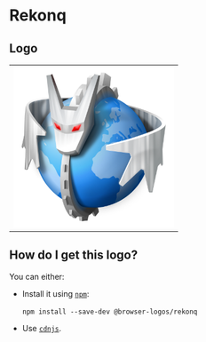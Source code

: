 # Rekonq

## Logo

<table>
    <tr height=300>
        <td>
            <a href="https://github.com/alrra/browser-logos/tree/90a4f689e65d43386548cab4398a4bbcadabde33/src/archive/rekonq">
                <img width=290 src="https://raw.githubusercontent.com/alrra/browser-logos/90a4f689e65d43386548cab4398a4bbcadabde33/src/archive/rekonq/rekonq.svg?sanitize=true" alt="Rekonq browser logo">
            </a>
        </td>
    </tr>
</table>

## How do I get this logo?

You can either:

* Install it using [`npm`][npm]:

  `npm install --save-dev @browser-logos/rekonq`

* Use [`cdnjs`][cdnjs].

<!-- Link labels: -->

[cdnjs]: https://cdnjs.com/libraries/browser-logos
[npm]: https://www.npmjs.com/
